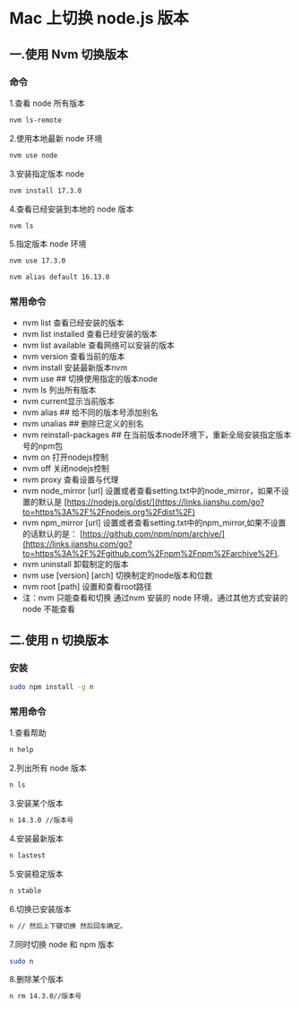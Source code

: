 # Mac 上切换 node.js 版本

## 一.使用 Nvm 切换版本

### 命令

1.查看 node 所有版本

```bash
nvm ls-remote
```

2.使用本地最新 node 环境

```bash
nvm use node
```

3.安装指定版本 node

```bash
nvm install 17.3.0
```

4.查看已经安装到本地的 node 版本

```bash
nvm ls
```

5.指定版本 node 环境

```bash
nvm use 17.3.0
```

```bash
nvm alias default 16.13.0
```

### 常用命令

- nvm list 查看已经安装的版本
- nvm list installed 查看已经安装的版本
- nvm list available 查看网络可以安装的版本
- nvm version 查看当前的版本
- nvm install 安装最新版本nvm
- nvm use <version>## 切换使用指定的版本node</version>
- nvm ls 列出所有版本
- nvm current显示当前版本
- nvm alias <name><version>## 给不同的版本号添加别名</version></name>
- nvm unalias <name>## 删除已定义的别名</name>
- nvm reinstall-packages <version>## 在当前版本node环境下，重新全局安装指定版本号的npm包</version>
- nvm on 打开nodejs控制
- nvm off 关闭nodejs控制
- nvm proxy 查看设置与代理
- nvm node_mirror [url] 设置或者查看setting.txt中的node_mirror，如果不设置的默认是 [https://nodejs.org/dist/](https://links.jianshu.com/go?to=https%3A%2F%2Fnodejs.org%2Fdist%2F)
- nvm npm_mirror [url] 设置或者查看setting.txt中的npm_mirror,如果不设置的话默认的是： [https://github.com/npm/npm/archive/](https://links.jianshu.com/go?to=https%3A%2F%2Fgithub.com%2Fnpm%2Fnpm%2Farchive%2F).
- nvm uninstall <version>卸载制定的版本</version>
- nvm use [version] [arch] 切换制定的node版本和位数
- nvm root [path] 设置和查看root路径
- 注：nvm 只能查看和切换 通过nvm 安装的 node 环境，通过其他方式安装的node 不能查看

## 二.使用 n 切换版本

### 安装

```bash
sudo npm install -g n
```

### 常用命令

1.查看帮助

```bash
n help
```

2.列出所有 node 版本

```bash
n ls
```

3.安装某个版本

```bash
n 14.3.0 //版本号
```

4.安装最新版本

```bash
n lastest
```

5.安装稳定版本

```bash
n stable
```

6.切换已安装版本

```bash
n // 然后上下键切换 然后回车确定。
```

7.同时切换 node 和 npm 版本

```bash
sudo n
```

8.删除某个版本

```bash
n rm 14.3.0//版本号
```
